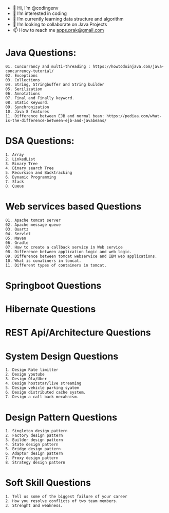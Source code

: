 - 👋 Hi, I’m @codingenv
- 👀 I’m interested in coding 
- 🌱 I’m currently learning data structure and algorithm
- 💞️ I’m looking to collaborate on Java Projects
- 📫 How to reach me apps.prak@gmail.com


Java Questions:
=================================
    01. Cuncurrancy and multi-threading : https://howtodoinjava.com/java-concurrency-tutorial/
    02. Exceptions 
    03. Collections
    04. String, Stringbuffer and String builder
    05. Serilization
    06. Annotations
    07. Final and Finally keyword.
    08. Static Keyword.
    09. Synchronization
    10. Java 8 features
    11. Difference between EJB and normal bean: https://pediaa.com/what-is-the-difference-between-ejb-and-javabeans/





DSA Questions:
=================================
    1. Array
    2. LinkedList
    3. Binary Tree
    4. Binary search Tree
    5. Recursion and Backtracking
    6. Dynamic Programming
    7. Stack
    8. Queue




Web services based Questions
=================================
    01. Apache tomcat server
    02. Apache message queue
    03. Quartz 
    04. Servlet 
    05. Maven 
    06. Gradle
    07. How to create a callback service in Web service 
    08. Difference between application logic and web logic.
    09. Difference between tomcat webservice and IBM web applications.
    10. What is conatiners in tomcat.
    11. Different types of containers in tomcat.



Springboot Questions
=================================



Hibernate Questions
=================================



REST Api/Architecture Questions
=================================





System Design Questions
=================================
    1. Design Rate limitter
    2. Design youtube
    3. Design Ola/Uber
    4. Design hoststar/live streaming
    5. Design vehicle parking syatem
    6. Design distributed cache system.
    7. Design a call back mecahnism.
    






Design Pattern Questions
=================================
    1. Singleton design pattern
    2. Factory design pattern
    3. Builder design pattern
    4. State design pattern
    5. Bridge design pattern
    6. Adaptor design pattern
    7. Proxy design pattern
    8. Strategy design pattern








Soft Skill Questions
=================================
    1. Tell us some of the biggest failure of your career
    2. How you resolve conflicts of two team members.
    3. Strenght and weakness.


